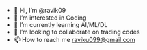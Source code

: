 - 👋 Hi, I’m @ravik09
- 👀 I’m interested in Coding
- 🌱 I’m currently learning AI/ML/DL
- 💞️ I’m looking to collaborate on trading codes
- 📫 How to reach me raviku099@gmail.com

<!---
ravik09/ravik09 is a ✨ special ✨ repository because its `README.md` (this file) appears on your GitHub profile.
You can click the Preview link to take a look at your changes.
--->
